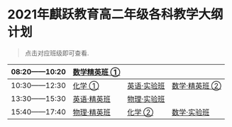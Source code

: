 # 2021年麒跃教育高二年级各科教学大纲计划
> 点击对应班级即可查看.  


| 08:20——10:20 | [数学精英班 ①](数学.md) |             |               |
| ------------ | ------------- | ----------- | ------------- |
| 10:30——12:30 | [化学 ①](化学m.md)        | [英语·实验班](英语.md) | [数学·精英班 ②](数学.md) |
| 13:30——15:30 | [英语·精英班](英语.md)   | [物理·实验班](物理.md) |               |
| 15:40——17:40 | [物理·精英班](物理.md)   | [化学 ②](化学h.md)      | [数学·实验班](数学.md)   |

